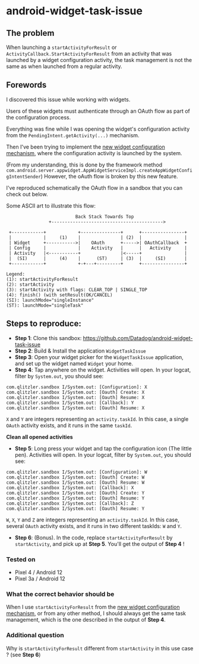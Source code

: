 # android-widget-task-issue

## The problem

When launching a `startActivityForResult` or `ActivityCallback.StartActivityForResult` from an activity that was launched by a widget configuration activity, the task management is not the same as when launched from a regular activity.

## Forewords

I discovered this issue while working with widgets.

Users of these widgets must authenticate through an OAuth flow as part of the configuration process.

Everything was fine while I was opening the widget's configuration activity from the `PendingIntent.getActivity(...)` mechanism.

Then I've been trying to implement the [new widget configuration mechanism](https://developer.android.com/guide/topics/appwidgets/configuration), where the configuration activity is launched by the system.

(From my understanding, this is done by the framework method `com.android.server.appwidget.AppWidgetServiceImpl.createAppWidgetConfigIntentSender`)
However, the oAuth flow is broken by this new feature.

I've reproduced schematically the OAuth flow in a sandbox that you can check out below.

Some ASCII art to illustrate this flow:

```
                          Back Stack Towards Top
                +------------------------------------------>

 +------------+            +---------------+      +----------------+     
 |            |     (1)    |               | (2)  |                | 
 | Widget     +----------->|    OAuth      +----->| OAuthCallback  +
 | Config     |            |    Activity   |      |   Activity     |
 | Activity   |<-----------+               |<-----+                |
 |  (SI)      |     (4)    |      (ST)     | (3)  |     (SI)       | 
 +------------+            +-+---+---------+      +----------------+

Legend:
(1): startActivityForResult
(2): startActivity
(3): startActivity with flags: CLEAR_TOP | SINGLE_TOP
(4): finish() (with setResult(OK/CANCEL)
(SI): launchMode="singleInstance"
(ST): launchMode="singleTask"
```

## Steps to reproduce:

- **Step 1**: Clone this sandbox: https://github.com/Datadog/android-widget-task-issue
- **Step 2**: Build & Install the application `WidgetTaskIssue`
- **Step 3**: Open your widget picker for the `WidgetTaskIssue` application, and set up the widget named `Widget` your home.
- **Step 4**: Tap anywhere on the widget. Activities will open. In your logcat, filter by `System.out`, you should see:

```
com.qlitzler.sandbox I/System.out: [Configuration]: X
com.qlitzler.sandbox I/System.out: [Oauth] Create: X
com.qlitzler.sandbox I/System.out: [Oauth] Resume: X
com.qlitzler.sandbox I/System.out: [Callback]: Y
com.qlitzler.sandbox I/System.out: [Oauth] Resume: X
```

`X` and `Y` are integers representing an `activity.taskId`. In this case, a single `OAuth` activity exists, and it runs in the same `taskId`.

**Clean all opened activities**

- **Step 5**: Long press your widget and tap the configuration icon (The little pen). Activities will open. In your logcat, filter by `System.out`, you should see:

```
com.qlitzler.sandbox I/System.out: [Configuration]: W
com.qlitzler.sandbox I/System.out: [Oauth] Create: W
com.qlitzler.sandbox I/System.out: [Oauth] Resume: W
com.qlitzler.sandbox I/System.out: [Callback]: X
com.qlitzler.sandbox I/System.out: [Oauth] Create: Y
com.qlitzler.sandbox I/System.out: [Oauth] Resume: Y
com.qlitzler.sandbox I/System.out: [Callback]: Z
com.qlitzler.sandbox I/System.out: [Oauth] Resume: Y
```

`W`, `X`, `Y` and `Z` are integers representing an `activity.taskId`. In this case, several `OAuth` activity exists, and it runs in two different taskIds: `W` and `Y`.

- **Step 6**: (Bonus). In the code, replace `startActivityForResult` by `startActivity`, and pick up at **Step 5**. You'll get the output of **Step 4** !

### Tested on

- Pixel 4 / Android 12
- Pixel 3a / Android 12

### What the correct behavior should be

When I use `startActivityForResult` from the [new widget configuration mechanism](https://developer.android.com/guide/topics/appwidgets/configuration),
or from any other method, I should always get the same task management, which is the one described in the output of **Step 4**.

### Additional question

Why is `startActivityForResult` different from `startActivity` in this use case ? (see **Step 6**)
